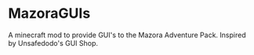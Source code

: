 # MazoraGUIs
 A minecraft mod to provide GUI's to the Mazora Adventure Pack.
 Inspired by Unsafedodo's GUI Shop.
